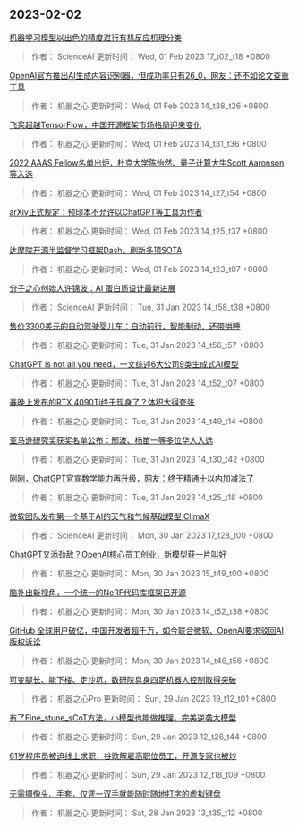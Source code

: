 
## 2023-02-02

 [机器学习模型以出色的精度进行有机反应机理分类](https://www.jiqizhixin.com/articles/2023-02-01-7)

> 作者： ScienceAI  更新时间： Wed, 01 Feb 2023 17_t02_t18 +0800

 [OpenAI官方推出AI生成内容识别器，但成功率只有26_0，网友：还不如论文查重工具](https://www.jiqizhixin.com/articles/2023-02-01-6)

> 作者： 机器之心  更新时间： Wed, 01 Feb 2023 14_t38_t26 +0800

 [飞桨超越TensorFlow，中国开源框架市场格局迎来变化](https://www.jiqizhixin.com/articles/2023-02-01-5)

> 作者： 机器之心  更新时间： Wed, 01 Feb 2023 14_t31_t36 +0800

 [2022 AAAS Fellow名单出炉，杜克大学陈怡然、量子计算大牛Scott Aaronson等入选](https://www.jiqizhixin.com/articles/2023-02-01-4)

> 作者： 机器之心  更新时间： Wed, 01 Feb 2023 14_t27_t54 +0800

 [arXiv正式规定：预印本不允许以ChatGPT等工具为作者](https://www.jiqizhixin.com/articles/2023-02-01-3)

> 作者： 机器之心  更新时间： Wed, 01 Feb 2023 14_t25_t37 +0800

 [达摩院开源半监督学习框架Dash，刷新多项SOTA](https://www.jiqizhixin.com/articles/2023-02-01-2)

> 作者： 机器之心  更新时间： Wed, 01 Feb 2023 14_t23_t07 +0800

 [分子之心创始人许锦波：AI 蛋白质设计最新进展](https://www.jiqizhixin.com/articles/2023-01-31-7)

> 作者： ScienceAI  更新时间： Tue, 31 Jan 2023 14_t58_t38 +0800

 [售价3300美元的自动驾驶婴儿车：自动前行、智能制动，还带哄睡](https://www.jiqizhixin.com/articles/2023-01-31-6)

> 作者： 机器之心  更新时间： Tue, 31 Jan 2023 14_t56_t57 +0800

 [ChatGPT is not all you need，一文综述6大公司9类生成式AI模型](https://www.jiqizhixin.com/articles/2023-01-31-5)

> 作者： 机器之心  更新时间： Tue, 31 Jan 2023 14_t52_t07 +0800

 [春晚上发布的RTX 4090Ti终于现身了？体积大得夸张](https://www.jiqizhixin.com/articles/2023-01-31-4)

> 作者： 机器之心  更新时间： Tue, 31 Jan 2023 14_t49_t14 +0800

 [亚马逊研究奖获奖名单公布：邢波、杨笛一等多位华人入选](https://www.jiqizhixin.com/articles/2023-01-31-3)

> 作者： 机器之心  更新时间： Tue, 31 Jan 2023 14_t30_t42 +0800

 [刚刚，ChatGPT官宣数学能力再升级，网友：终于精通十以内加减法了](https://www.jiqizhixin.com/articles/2023-01-31-2)

> 作者： 机器之心  更新时间： Tue, 31 Jan 2023 14_t25_t18 +0800

 [微软团队发布第一个基于AI的天气和气候基础模型 ClimaX](https://www.jiqizhixin.com/articles/2023-01-31)

> 作者： ScienceAI  更新时间： Mon, 30 Jan 2023 17_t28_t00 +0800

 [ChatGPT又添劲敌？OpenAI核心员工创业，新模型获一片叫好](https://www.jiqizhixin.com/articles/2023-01-30-3)

> 作者： 机器之心  更新时间： Mon, 30 Jan 2023 15_t49_t00 +0800

 [脑补出新视角，一个统一的NeRF代码库框架已开源](https://www.jiqizhixin.com/articles/2023-01-30-2)

> 作者： 机器之心  更新时间： Mon, 30 Jan 2023 14_t52_t38 +0800

 [GitHub 全球用户破亿，中国开发者超千万，如今联合微软、OpenAI要求驳回AI版权诉讼](https://www.jiqizhixin.com/articles/2023-01-30)

> 作者： 机器之心  更新时间： Mon, 30 Jan 2023 14_t46_t56 +0800

 [可变腿长、能下楼、走沙坑，数研院具身四足机器人控制取得突破](https://www.jiqizhixin.com/articles/2023-01-29-3)

> 作者： 机器之心Pro  更新时间： Sun, 29 Jan 2023 19_t12_t01 +0800

 [有了Fine_stune_sCoT方法，小模型也能做推理，完美逆袭大模型](https://www.jiqizhixin.com/articles/2023-01-29-2)

> 作者： 机器之心  更新时间： Sun, 29 Jan 2023 12_t26_t44 +0800

 [61岁程序员被迫线上求职，谷歌解雇高职位员工，开源专家也被炒](https://www.jiqizhixin.com/articles/2023-01-29)

> 作者： 机器之心  更新时间： Sun, 29 Jan 2023 12_t18_t09 +0800

 [无需摄像头、手套，仅凭一双手就能随时随地打字的虚拟键盘](https://www.jiqizhixin.com/articles/2023-01-28-3)

> 作者： 机器之心  更新时间： Sat, 28 Jan 2023 13_t35_t12 +0800
